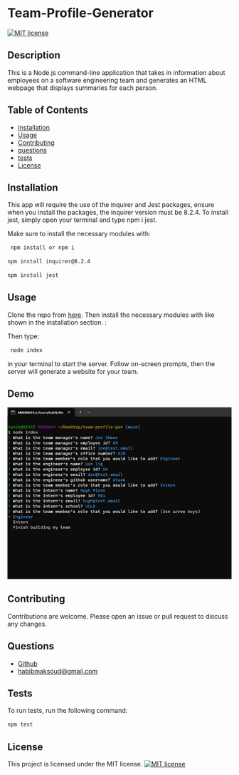 
# Team-Profile-Generator

[![MIT license](https://img.shields.io/badge/License-MIT-brightgreen.svg)](https://opensource.org/licenses/MIT)

## Description

This is a Node.js command-line application that takes in information about employees on a software engineering team and generates an HTML webpage that displays summaries for each person.

## Table of Contents

- [Installation](#installation)
- [Usage](#usage)
- [Contributing](#contributing)
- [questions](#questions)
- [tests](#tests)
- [License](#license)

## Installation

This app will require the use of the inquirer and Jest packages, ensure when you install the packages, the inquirer version must be 8.2.4. To install jest, simply open your terminal and type npm i jest. 

Make sure to install the necessary modules with: 

```bash
 npm install or npm i
 ```

```bash
npm install inquirer@8.2.4
```

```bash
npm install jest
```

## Usage

Clone the repo from [here](https://github.com/mynamebrogrammer/Team-Profile-Generator.git). Then install the necessary modules with like shown in the installation section. :

 Then type:

 ```bash
  node index
  ```
  
   in your terminal to start the server. Follow on-screen prompts, then the server will generate a website for your team.

## Demo

![Demo](./assets/teamPrompt.jpg)

## Contributing

Contributions are welcome. Please open an issue or pull request to discuss any changes.

## Questions 
- [Github](https://github.com/mynamebrogrammer/Team-Profile-Generator)
- habibmaksoud@gmail.com

## Tests

To run tests, run the following command:

```bash
npm test
```

## License

This project is licensed under the MIT license. [![MIT license](https://img.shields.io/badge/License-MIT-brightgreen.svg)](https://opensource.org/licenses/MIT)

